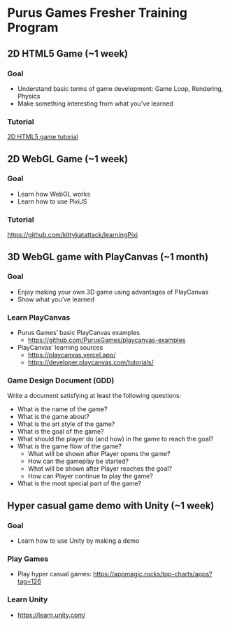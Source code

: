 # Purus Games Fresher Training Program

## 2D HTML5 Game (~1 week)

### Goal
* Understand basic terms of game development: Game Loop, Rendering, Physics
* Make something interesting from what you’ve learned

### Tutorial
[2D HTML5 game tutorial](./2d-context/introduction.md)

## 2D WebGL Game (~1 week)

### Goal
* Learn how WebGL works
* Learn how to use PixiJS

### Tutorial
https://github.com/kittykatattack/learningPixi

## 3D WebGL game with PlayCanvas (~1 month)

### Goal
* Enjoy making your own 3D game using advantages of PlayCanvas
* Show what you’ve learned

### Learn PlayCanvas
* Purus Games’ basic PlayCanvas examples
  * https://github.com/PurusGames/playcanvas-examples
* PlayCanvas’ learning sources
  * https://playcanvas.vercel.app/
  * https://developer.playcanvas.com/tutorials/

### Game Design Document (GDD)
Write a document satisfying at least the following questions:
* What is the name of the game?
* What is the game about?
* What is the art style of the game?
* What is the goal of the game?
* What should the player do (and how) in the game to reach the goal?
* What is the game flow of the game?
  * What will be shown after Player opens the game?
  * How can the gameplay be started?
  * What will be shown after Player reaches the goal?
  * How can Player continue to play the game?
* What is the most special part of the game?

## Hyper casual game demo with Unity (~1 week)

### Goal
* Learn how to use Unity by making a demo

### Play Games
* Play hyper casual games: https://appmagic.rocks/top-charts/apps?tag=126

### Learn Unity
* https://learn.unity.com/

